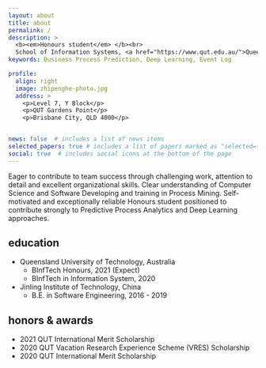 ```yaml
---
layout: about
title: about
permalink: /
description: >
  <b><em>Honours student</em> </b><br>
  School of Information Systems, <a href="https://www.qut.edu.au/">Queensland University of Technology</a>
keywords: Business Process Prediction, Deep Learning, Event Log

profile:
  align: right
  image: zhipenghe-photo.jpg
  address: >
    <p>Level 7, Y Block</p>
    <p>QUT Gardens Point</p>
    <p>Brisbane City, QLD 4000</p>


news: false  # includes a list of news items
selected_papers: true # includes a list of papers marked as "selected={true}"
social: true  # includes social icons at the bottom of the page
---
```


Eager to contribute to team success through challenging work, attention to detail and excellent organizational skills. Clear understanding of Computer Science and Software Developing and training in Process Mining. Self-motivated and exceptionally reliable Honours student positioned to contribute strongly to Predictive Process Analytics and Deep Learning approaches.

## education

* Queensland University of Technology, Australia
  * BInfTech Honours, 2021 (Expect)
  * BInfTech in Information System, 2020
* Jinling Institute of Technology, China
  * B.E. in Software Engineering, 2016 - 2019

## honors & awards

* 2021 QUT International Merit Scholarship
* 2020 QUT Vacation Research Experience Scheme (VRES) Scholarship
* 2020 QUT International Merit Scholarship
